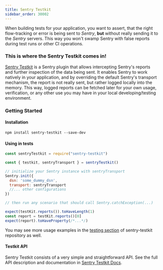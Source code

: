 ```yaml
---
title: Sentry Testkit
sidebar_order: 30002
---
```


When building tests for your application, you want to assert, that the right flow-tracking or error is being sent to _Sentry_, **but** without really sending it to the _Sentry_ servers. This way you won't swamp Sentry with false reports during test runs or other CI operations.

### This is where the Sentry Testkit comes in!

[Sentry Testkit](https://wix.github.io/sentry-testkit/) is a Sentry plugin that allows intercepting Sentry's reports and further inspection of the data being sent. It enables Sentry to work natively in your application, and by overriding the default Sentry's transport mechanism, the report is not really sent, but rather logged locally into the memory. This way, logged reports can be fetched later for your own usage, verification, or any other use you may have in your local developing/testing environment.

### Getting Started

#### Installation

```
npm install sentry-testkit --save-dev
```

#### Using in tests

```javascript
const sentryTestkit = require("sentry-testkit")

const { testkit, sentryTransport } = sentryTestkit()

// initialize your Sentry instance with sentryTransport
Sentry.init({
  dsn: 'some_dummy_dsn',
  transport: sentryTransport
  //... other configurations
})

// then run any scenario that should call Sentry.catchException(...)

expect(testKit.reports()).toHaveLength(1)
const report = testKit.reports()[0]
expect(report).toHaveProperty(/*...*/)
```

You may see more usage examples in the [testing section](https://github.com/wix/sentry-testkit/tree/master/test) of sentry-testkit repository as well.

#### Testkit API

Sentry Testkit consists of a very simple and straightforward API.
See the full API description and documentation in [Sentry Testkit Docs](https://wix.github.io/sentry-testkit/).
